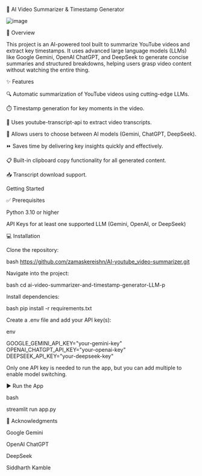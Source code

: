 

🎥 AI Video Summarizer & Timestamp Generator

 ![image](https://github.com/user-attachments/assets/02a128e1-ab34-4b00-b2c2-76541b7e11ff)

📝 Overview

This project is an AI-powered tool built to summarize YouTube videos and extract key timestamps. It uses advanced large language models (LLMs) like Google Gemini, OpenAI ChatGPT, and DeepSeek to generate concise summaries and structured breakdowns, helping users grasp video content without watching the entire thing.

✨ Features

🔍 Automatic summarization of YouTube videos using cutting-edge LLMs.

⏱️ Timestamp generation for key moments in the video.

📄 Uses youtube-transcript-api to extract video transcripts.

🧠 Allows users to choose between AI models (Gemini, ChatGPT, DeepSeek).

⏩ Saves time by delivering key insights quickly and effectively.

📋 Built-in clipboard copy functionality for all generated content.

📥 Transcript download support.

Getting Started

✅ Prerequisites

Python 3.10 or higher

API Keys for at least one supported LLM (Gemini, OpenAI, or DeepSeek)

💻 Installation

Clone the repository:

bash
https://github.com/zamaskereishn/AI-youtube_video-summarizer.git

Navigate into the project:

bash
cd ai-video-summarizer-and-timestamp-generator-LLM-p

Install dependencies:

bash
pip install -r requirements.txt

Create a .env file and add your API key(s):

env

GOOGLE_GEMINI_API_KEY="your-gemini-key"
OPENAI_CHATGPT_API_KEY="your-openai-key"
DEEPSEEK_API_KEY="your-deepseek-key"

Only one API key is needed to run the app, but you can add multiple to enable model switching.

▶️ Run the App

bash

streamlit run app.py

🙏 Acknowledgments

Google Gemini

OpenAI ChatGPT

DeepSeek

Siddharth Kamble
